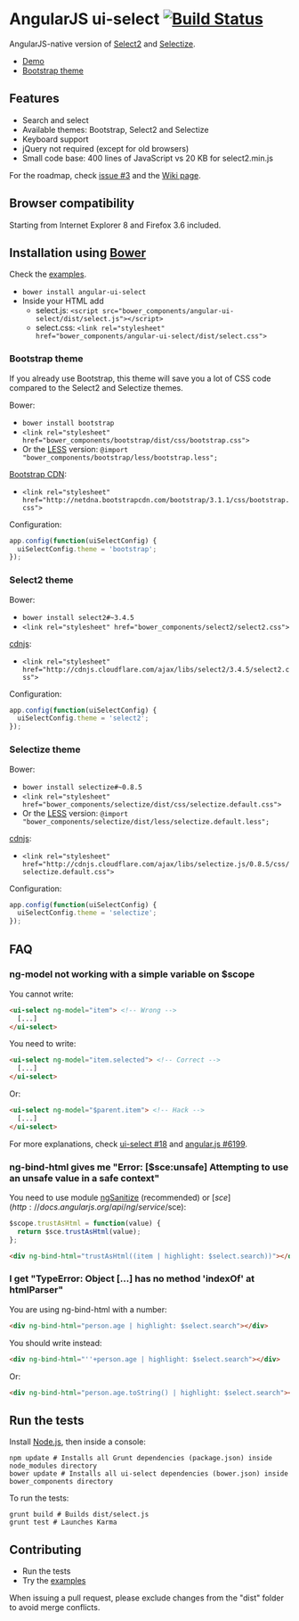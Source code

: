 # AngularJS ui-select [![Build Status](https://travis-ci.org/angular-ui/ui-select.png)](https://travis-ci.org/angular-ui/ui-select)

AngularJS-native version of [Select2](http://ivaynberg.github.io/select2/) and [Selectize](http://brianreavis.github.io/selectize.js/).

- [Demo](http://plnkr.co/edit/GtOOWE?p=preview)
- [Bootstrap theme](http://plnkr.co/edit/7Fpbtg?p=preview)

## Features

- Search and select
- Available themes: Bootstrap, Select2 and Selectize
- Keyboard support
- jQuery not required (except for old browsers)
- Small code base: 400 lines of JavaScript vs 20 KB for select2.min.js

For the roadmap, check [issue #3](https://github.com/angular-ui/ui-select/issues/3) and the [Wiki page](https://github.com/angular-ui/ui-select/wiki/Roadmap).

## Browser compatibility

Starting from Internet Explorer 8 and Firefox 3.6 included.

## Installation using [Bower](http://bower.io/)

Check the [examples](https://github.com/angular-ui/ui-select/blob/master/examples).

- `bower install angular-ui-select`
- Inside your HTML add
  - select.js: `<script src="bower_components/angular-ui-select/dist/select.js"></script>`
  - select.css: `<link rel="stylesheet" href="bower_components/angular-ui-select/dist/select.css">`

### Bootstrap theme

If you already use Bootstrap, this theme will save you a lot of CSS code compared to the Select2 and Selectize themes.

Bower:
- `bower install bootstrap`
- `<link rel="stylesheet" href="bower_components/bootstrap/dist/css/bootstrap.css">`
- Or the [LESS](http://lesscss.org/) version: `@import "bower_components/bootstrap/less/bootstrap.less";`

[Bootstrap CDN](http://www.bootstrapcdn.com/):
- `<link rel="stylesheet" href="http://netdna.bootstrapcdn.com/bootstrap/3.1.1/css/bootstrap.css">`

Configuration:
```JavaScript
app.config(function(uiSelectConfig) {
  uiSelectConfig.theme = 'bootstrap';
});
```

### Select2 theme

Bower:
- `bower install select2#~3.4.5`
- `<link rel="stylesheet" href="bower_components/select2/select2.css">`

[cdnjs](http://cdnjs.com/):
- `<link rel="stylesheet" href="http://cdnjs.cloudflare.com/ajax/libs/select2/3.4.5/select2.css">`

Configuration:
```JavaScript
app.config(function(uiSelectConfig) {
  uiSelectConfig.theme = 'select2';
});
```

### Selectize theme

Bower:
- `bower install selectize#~0.8.5`
- `<link rel="stylesheet" href="bower_components/selectize/dist/css/selectize.default.css">`
- Or the [LESS](http://lesscss.org/) version: `@import "bower_components/selectize/dist/less/selectize.default.less";`

[cdnjs](http://cdnjs.com/):
- `<link rel="stylesheet" href="http://cdnjs.cloudflare.com/ajax/libs/selectize.js/0.8.5/css/selectize.default.css">`

Configuration:
```JavaScript
app.config(function(uiSelectConfig) {
  uiSelectConfig.theme = 'selectize';
});
```

## FAQ

### ng-model not working with a simple variable on $scope

You cannot write:
```HTML
<ui-select ng-model="item"> <!-- Wrong -->
  [...]
</ui-select>
```

You need to write:
```HTML
<ui-select ng-model="item.selected"> <!-- Correct -->
  [...]
</ui-select>
```

Or:
```HTML
<ui-select ng-model="$parent.item"> <!-- Hack -->
  [...]
</ui-select>
```

For more explanations, check [ui-select #18](https://github.com/angular-ui/ui-select/issues/18) and [angular.js #6199](https://github.com/angular/angular.js/issues/6199).

### ng-bind-html gives me "Error: [$sce:unsafe] Attempting to use an unsafe value in a safe context"

You need to use module [ngSanitize](http://docs.angularjs.org/api/ngSanitize) (recommended) or [$sce](http://docs.angularjs.org/api/ng/service/$sce):

```JavaScript
$scope.trustAsHtml = function(value) {
  return $sce.trustAsHtml(value);
};
```

```HTML
<div ng-bind-html="trustAsHtml((item | highlight: $select.search))"></div>
```

### I get "TypeError: Object [...] has no method 'indexOf' at htmlParser"

You are using ng-bind-html with a number:
```HTML
<div ng-bind-html="person.age | highlight: $select.search"></div>
```

You should write instead:
```HTML
<div ng-bind-html="''+person.age | highlight: $select.search"></div>
```

Or:
```HTML
<div ng-bind-html="person.age.toString() | highlight: $select.search"></div>
```

## Run the tests

Install [Node.js](http://nodejs.org/), then inside a console:
```
npm update # Installs all Grunt dependencies (package.json) inside node_modules directory
bower update # Installs all ui-select dependencies (bower.json) inside bower_components directory
```

To run the tests:
```
grunt build # Builds dist/select.js
grunt test # Launches Karma
```

## Contributing

- Run the tests
- Try the [examples](https://github.com/angular-ui/ui-select/blob/master/examples)

When issuing a pull request, please exclude changes from the "dist" folder to avoid merge conflicts.

